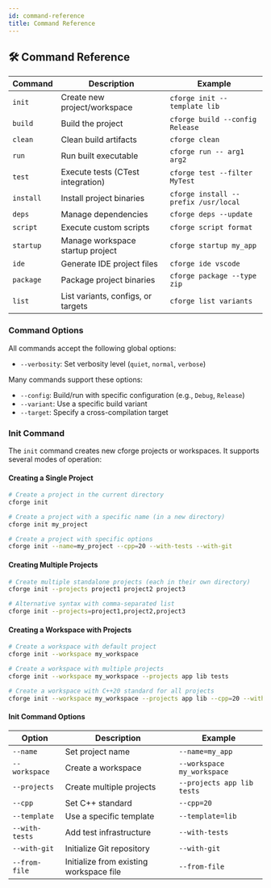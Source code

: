 ```yaml
---
id: command-reference
title: Command Reference
---
```


## 🛠️ Command Reference

| Command      | Description                         | Example                            |
|--------------|-------------------------------------|------------------------------------|
| `init`       | Create new project/workspace        | `cforge init --template lib`       |
| `build`      | Build the project                   | `cforge build --config Release`    |
| `clean`      | Clean build artifacts               | `cforge clean`                     |
| `run`        | Run built executable                | `cforge run -- arg1 arg2`          |
| `test`       | Execute tests (CTest integration)   | `cforge test --filter MyTest`      |
| `install`    | Install project binaries            | `cforge install --prefix /usr/local`|
| `deps`       | Manage dependencies                 | `cforge deps --update`             |
| `script`     | Execute custom scripts              | `cforge script format`             |
| `startup`    | Manage workspace startup project    | `cforge startup my_app`            |
| `ide`        | Generate IDE project files          | `cforge ide vscode`                |
| `package`    | Package project binaries            | `cforge package --type zip`        |
| `list`       | List variants, configs, or targets  | `cforge list variants`             |

### Command Options

All commands accept the following global options:
- `--verbosity`: Set verbosity level (`quiet`, `normal`, `verbose`)

Many commands support these options:
- `--config`: Build/run with specific configuration (e.g., `Debug`, `Release`)
- `--variant`: Use a specific build variant
- `--target`: Specify a cross-compilation target

### Init Command

The `init` command creates new cforge projects or workspaces. It supports several modes of operation:

#### Creating a Single Project

```bash
# Create a project in the current directory
cforge init

# Create a project with a specific name (in a new directory)
cforge init my_project

# Create a project with specific options
cforge init --name=my_project --cpp=20 --with-tests --with-git
```

#### Creating Multiple Projects

```bash
# Create multiple standalone projects (each in their own directory)
cforge init --projects project1 project2 project3

# Alternative syntax with comma-separated list
cforge init --projects=project1,project2,project3
```

#### Creating a Workspace with Projects

```bash
# Create a workspace with default project
cforge init --workspace my_workspace

# Create a workspace with multiple projects
cforge init --workspace my_workspace --projects app lib tests

# Create a workspace with C++20 standard for all projects
cforge init --workspace my_workspace --projects app lib --cpp=20 --with-tests
```

#### Init Command Options

| Option            | Description                                   | Example                      |
|-------------------|-----------------------------------------------|-----------------------------|
| `--name`          | Set project name                              | `--name=my_app`             |
| `--workspace`     | Create a workspace                            | `--workspace my_workspace`  |
| `--projects`      | Create multiple projects                      | `--projects app lib tests`  |
| `--cpp`           | Set C++ standard                              | `--cpp=20`                  |
| `--template`      | Use a specific template                       | `--template=lib`            |
| `--with-tests`    | Add test infrastructure                       | `--with-tests`              |
| `--with-git`      | Initialize Git repository                     | `--with-git`                |
| `--from-file`     | Initialize from existing workspace file       | `--from-file`               |